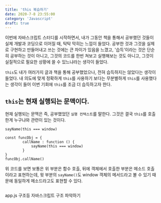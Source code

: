```yaml
---
title: 'this 복습하기'
date: 2020-7-8 23:55:00
category: 'Javascript'
draft: true
---
```


이번에 자바스크립트 스터디를 시작하면서, 내가 그동안 책을 통해서 공부했던 것들이
실제 개발과 코딩으로 이어질 때, 탁탁 막히는 느낌이 들었다. 공부한 것과 그것을 실제로
구현하고 만들어내고 쓰는 것에는 큰 차이가 있음을 느꼈고, '습득'이라는 것은
단순히 공부하는 것이 아니고, 그것의 코드를 한번 쳐보고 실행해보는 것도 아니고, 그것이 실질적으로 필요한 상황에 쓸 수 있느냐라는 생각이 들었다.

`this`도 내가 여러가지 글과 책을 통해 공부했었으나, 전혀 습득하지는 않았다는 생각이 들었다. 내 의도에 맞게 정확하게 `this`를 사용하기 보다는 무분별하게 `this`를 사용했다는 생각이 들어 이번 기회에 `this`를 조금 더 습득하고자 한다.

## `this`는 현재 실행되는 문맥이다.

현재 실행되는 문맥은 즉, 공부했었던 `실행 컨텍스트`를 말한다. 그것은 결국 `this`를 호출한게 누구냐와 관련이 있는 것이다.

```
sayName(this === window)

const funcObj = {
        callName : function () {
            sayName(this === window)
        }
}
funcObj.callName()

```

위 코드를 보면 보통은 위 부분은 함수 호출, 뒤에 객체에서 호출한 부분은 메소드 호출이라고 표현하는데, 윗 부분의 `sayName()`도 window 객체의 메서드라고 볼 수 있기 때문에 동일하게 메소드라고도 표현할 수 있다.

```

```

app.js 구조등 자바스크립트 구조 파악하기
